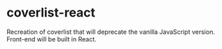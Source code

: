# coverlist-react
Recreation of coverlist that will deprecate the vanilla JavaScript version. Front-end will be built in React.